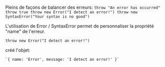 Pleins de façons de balancer des erreurs: 
`
    throw "An error has occurred"
    throw true
    throw new Error("I detect an error!")
    throw new SyntaxError("Your syntax is no good")
`

L'utilisation de Error / SyntaxError permet de personnaliser la propriété "name" de l'erreur. 

`
  throw new Error("I detect an error!")
`

créé l'objet: 

    `{ name: 'Error', message: 'I detect an error!' }`
